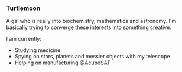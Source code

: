 ### Turtlemoon

A gal who is really into biochemistry, mathematics and astronomy. I'm basically trying to converge these interests into something creative.

I am currently:
- Studying medicine
- Spying on stars, planets and messier objects with my telescope
- Helping on manufacturing @AcubeSAT


<!--
**i2kmt/i2kmt** is a ✨ _special_ ✨ repository because its `README.md` (this file) appears on your GitHub profile.

Here are some ideas to get you started:

- 🔭 I’m currently working on ...
- 🌱 I’m currently learning ...
- 👯 I’m looking to collaborate on ...
- 🤔 I’m looking for help with ...
- 💬 Ask me about ...
- 📫 How to reach me: ...
- 😄 Pronouns: ...
- ⚡ Fun fact: ...
-->
